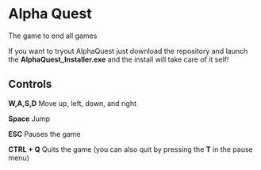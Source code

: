 # Alpha Quest
The game to end all games

If you want to tryout AlphaQuest just download the repository and launch the **AlphaQuest_Installer.exe** and the install will take care of it self!

## Controls
**W,A,S,D** Move up, left, down, and right

**Space** Jump

**ESC** Pauses the game

**CTRL + Q** Quits the game (you can also quit by pressing the **T** in the pause menu)
